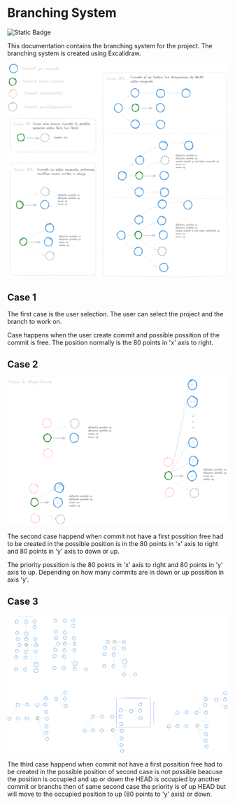 # Branching System

![Static Badge](https://img.shields.io/badge/Excalidraw-black?style=flat-square&logo=excalidraw)

This documentation contains the branching system for the project. The branching system is created using Excalidraw.

![Branching System](../assests/MokapRamificaciones.png)

## Case 1

The first case is the user selection. The user can select the project and the branch to work on.

Case happens when the user create commit and possible possition of the commit is free. The position normally is the 80 points in 'x' axis to right.

## Case 2

![Branching System Case 2](../assests/MokapRamificacionesCaso2.png)

The second case happend when commit not have a first possition free had to be created in the possible position is in the 80 points in 'x' axis to right and 80 points in 'y' axis to down or up.

The priority possition is the 80 points in 'x' axis to right and 80 points in 'y' axis to up. Depending on how many commits are in down or up possition in axis 'y'.

## Case 3

![Branching System Case 3](../assests/MokapRamificacionesCaso3.png)

The third case happend when commit not have a first possition free had to be created in the possible position of second case is not possible beacuse the position is occupied and up or down the HEAD is occupied by another commit or branchs then of same second case the priority is of up HEAD but will move to the occupied position to up (80 points to 'y' axis) or down.
